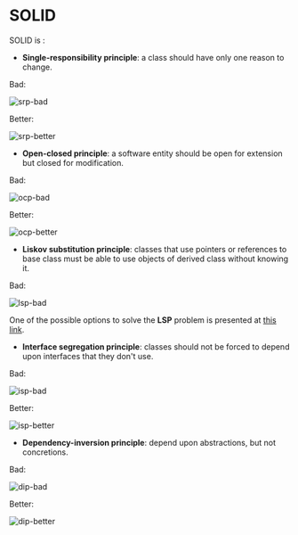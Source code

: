 # SOLID 

SOLID is : 

- **Single-responsibility principle**: a class should have only one reason to change. 

Bad: 

![srp-bad](img/solid/srp-bad.png)

Better: 

![srp-better](img/solid/srp-better.png)

- **Open-closed principle**: a software entity should be open for extension but closed for modification. 

Bad: 

![ocp-bad](img/solid/ocp-bad.png)

Better: 

![ocp-better](img/solid/ocp-better.png)

- **Liskov substitution principle**: classes that use pointers or references to base class must be able to use objects of derived class without knowing it. 

Bad: 

![lsp-bad](img/solid/lsp-bad.png)

One of the possible options to solve the **LSP** problem is presented at [this link](https://github.com/alexeysp11/mindbox-lib).

- **Interface segregation principle**: classes should not be forced to depend upon interfaces that they don't use. 

Bad: 

![isp-bad](img/solid/isp-bad.png)

Better: 

![isp-better](img/solid/isp-better.png)

- **Dependency-inversion principle**: depend upon abstractions, but not concretions. 

Bad: 

![dip-bad](img/solid/dip-bad.png)

Better: 

![dip-better](img/solid/dip-better.png)
